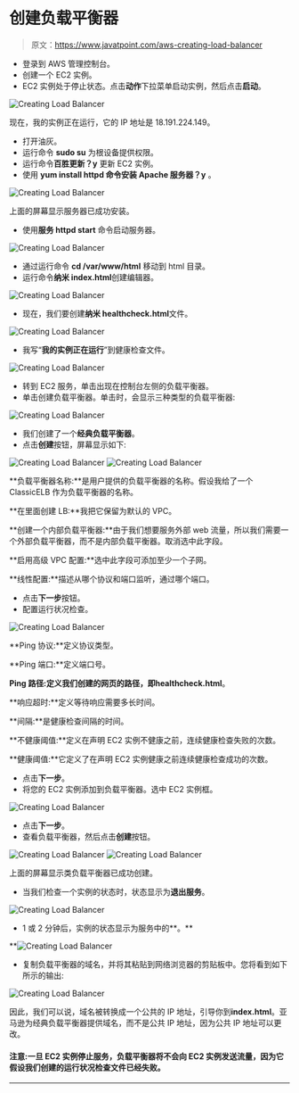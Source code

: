 # 创建负载平衡器

> 原文：<https://www.javatpoint.com/aws-creating-load-balancer>

*   登录到 AWS 管理控制台。
*   创建一个 EC2 实例。
*   EC2 实例处于停止状态。点击**动作**下拉菜单启动实例，然后点击**启动**。

![Creating Load Balancer](img/e261089c3b0407523051c2adf32c62c6.png)

现在，我的实例正在运行，它的 IP 地址是 18.191.224.149。

*   打开油灰。
*   运行命令 **sudo su** 为根设备提供权限。
*   运行命令**百胜更新？y** 更新 EC2 实例。
*   使用 **yum install httpd 命令安装 Apache 服务器？y** 。

![Creating Load Balancer](img/289f2221f6412cafac45dd4c4cd4bc1c.png)

上面的屏幕显示服务器已成功安装。

*   使用**服务 httpd start** 命令启动服务器。

![Creating Load Balancer](img/f76e49e7583ec6dd026d348fdf4debeb.png)

*   通过运行命令 **cd /var/www/html** 移动到 html 目录。
*   运行命令**纳米 index.html**创建编辑器。

![Creating Load Balancer](img/25dab1c041dbdea4c22aee30ae09e0ac.png)

*   现在，我们要创建**纳米 healthcheck.html**文件。

![Creating Load Balancer](img/4a06422778c7bd62e179650d59a933a2.png)

*   我写“**我的实例正在运行**”到健康检查文件。

![Creating Load Balancer](img/b7ea6f814393fd6bf67e4870efd84355.png)

*   转到 EC2 服务，单击出现在控制台左侧的负载平衡器。
*   单击创建负载平衡器。单击时，会显示三种类型的负载平衡器:

![Creating Load Balancer](img/e27bb713a76e094d86dc74506630881e.png)

*   我们创建了一个**经典负载平衡器**。
*   点击**创建**按钮，屏幕显示如下:

![Creating Load Balancer](img/62bd98e640e1c26795f8b7dd4c318dcf.png)
![Creating Load Balancer](img/78432c75b4109c715a6e3ac117dcb98d.png)

**负载平衡器名称:**是用户提供的负载平衡器的名称。假设我给了一个 ClassicELB 作为负载平衡器的名称。

**在里面创建 LB:**我把它保留为默认的 VPC。

**创建一个内部负载平衡器:**由于我们想要服务外部 web 流量，所以我们需要一个外部负载平衡器，而不是内部负载平衡器。取消选中此字段。

**启用高级 VPC 配置:**选中此字段可添加至少一个子网。

**线性配置:**描述从哪个协议和端口监听，通过哪个端口。

*   点击**下一步**按钮。
*   配置运行状况检查。

![Creating Load Balancer](img/c50215d9c6d8b5a0be0b64c9f59cba01.png)

**Ping 协议:**定义协议类型。

**Ping 端口:**定义端口号。

**Ping 路径:**定义我们创建的网页的路径，即**healthcheck.html**。

**响应超时:**定义等待响应需要多长时间。

**间隔:**是健康检查间隔的时间。

**不健康阈值:**定义在声明 EC2 实例不健康之前，连续健康检查失败的次数。

**健康阈值:**它定义了在声明 EC2 实例健康之前连续健康检查成功的次数。

*   点击**下一步**。
*   将您的 EC2 实例添加到负载平衡器。选中 EC2 实例框。

![Creating Load Balancer](img/c8d487fe260c66f4c970f1d894d1228f.png)

*   点击**下一步**。
*   查看负载平衡器，然后点击**创建**按钮。

![Creating Load Balancer](img/f26d17e67b8797273ef0849d029c5326.png)
![Creating Load Balancer](img/dad1d2c671813158b0592879a1724c3f.png)

上面的屏幕显示类负载平衡器已成功创建。

*   当我们检查一个实例的状态时，状态显示为**退出服务**。

![Creating Load Balancer](img/c619c92b05234f8b91df32f5c2fa0e82.png)

*   1 或 2 分钟后，实例的状态显示为服务中的**。**

**![Creating Load Balancer](img/9cf7fe7f051d414db5014f7c6b44ec93.png)

*   复制负载平衡器的域名，并将其粘贴到网络浏览器的剪贴板中。您将看到如下所示的输出:

![Creating Load Balancer](img/4c7d20fa827144c92fe44e77eca5df21.png)

因此，我们可以说，域名被转换成一个公共的 IP 地址，引导你到**index.html**。亚马逊为经典负载平衡器提供域名，而不是公共 IP 地址，因为公共 IP 地址可以更改。

#### 注意:一旦 EC2 实例停止服务，负载平衡器将不会向 EC2 实例发送流量，因为它假设我们创建的运行状况检查文件已经失败。

* * ***